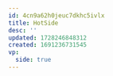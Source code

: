 ```yaml
---
id: 4cn9a62h0jeuc7dkhc5ivlx
title: HotSide
desc: ''
updated: 1728246848312
created: 1691236731545
vp:
  side: true
---
```

